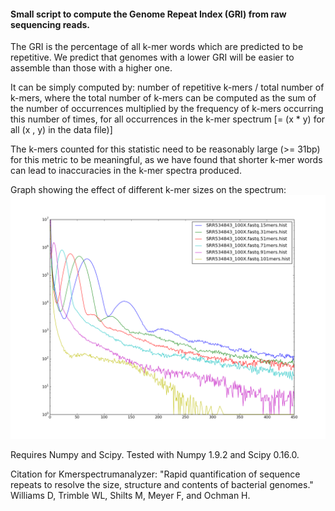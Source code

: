 #### Small script to compute the Genome Repeat Index (GRI) from raw sequencing reads.

The GRI is the percentage of all k-mer words which are predicted to be
repetitive. We predict that genomes with a lower GRI will be easier to assemble
than those with a higher one.

It can be simply computed by: number of repetitive k-mers / total number of k-mers,
where the total number of k-mers can be computed as the sum of the number of occurrences
multiplied by the frequency of k-mers occurring this number of times, for all occurrences
in the k-mer spectrum [= (x * y) for all (x , y) in the data file)]

The k-mers counted for this statistic need to be reasonably large (>= 31bp) for this
metric to be meaningful, as we have found that shorter k-mer words can lead to
inaccuracies in the k-mer spectra produced.

Graph showing the effect of different k-mer sizes on the spectrum:
![K-mer spectrum for k = 15, 31, 51, 71, 91, 101](graphs/multiple_k.png)


Requires Numpy and Scipy. Tested with Numpy 1.9.2 and Scipy 0.16.0.

Citation for Kmerspectrumanalyzer:
"Rapid quantification of sequence repeats to resolve the size, structure and contents of bacterial genomes." Williams D, Trimble WL, Shilts M, Meyer F, and Ochman H.
